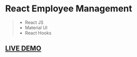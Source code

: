 # React Employee Management

> * React JS
> * Material UI
> * React Hooks

## <a href="https://mui-employee-manage.herokuapp.com/" target="_blank">LIVE DEMO</a>

